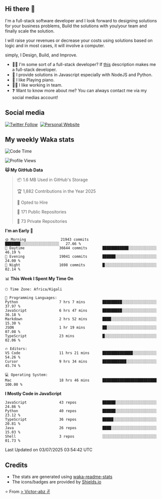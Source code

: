 ## Hi there 👋
I'm a full-stack software developer and I look forward to designing solutions for your business problems, Build the solutions with you/your team and finally scale the solution.

I will raise your revenues or decrease your costs using solutions based on logic and in most cases, it will involve a computer.

simply, I Design, Build, and Improve.

- 👨‍💻 I'm some sort of a full-stack developer? If [this](https://www.w3schools.com/whatis/whatis_fullstack.asp) description makes me a full-stack developer.
- 🌱 I provide solutions in Javascript especially with NodeJS and Python. 
- 🎹 I like Playing piano.
- 👯‍♀️ I like working in team.
- ❓ Want to know more about me? You can always contact me via my social medias account!

## Social media
[![Twitter Follow](https://img.shields.io/twitter/follow/vicky_abz?color=%231DA1F2&label=Twitter&style=for-the-badge&logo=twitter&logoColor=ffffff)](https://twitter.com/vicky_abz)
‎‎ [![Personal Website](https://img.shields.io/static/v1?label=visit&message=victor-abz.com&color=%235F021F&style=for-the-badge)](https://victor-abz.com/)

## My weekly Waka stats
<!--START_SECTION:waka-->
![Code Time](http://img.shields.io/badge/Code%20Time-1%2C806%20hrs%2014%20mins-blue)

![Profile Views](http://img.shields.io/badge/Profile%20Views-1-blue)

**🐱 My GitHub Data** 

> 📦 1.6 MB Used in GitHub's Storage 
 > 
> 🏆 1,882 Contributions in the Year 2025
 > 
> 💼 Opted to Hire
 > 
> 📜 171 Public Repositories 
 > 
> 🔑 73 Private Repositories 
 > 
**I'm an Early 🐤** 

```text
🌞 Morning                21943 commits       ███████░░░░░░░░░░░░░░░░░░   27.66 % 
🌆 Daytime                36644 commits       ████████████░░░░░░░░░░░░░   46.19 % 
🌃 Evening                19041 commits       ██████░░░░░░░░░░░░░░░░░░░   24.00 % 
🌙 Night                  1698 commits        █░░░░░░░░░░░░░░░░░░░░░░░░   02.14 % 
```


📊 **This Week I Spent My Time On** 

```text
🕑︎ Time Zone: Africa/Kigali

💬 Programming Languages: 
Python                   7 hrs 7 mins        █████████░░░░░░░░░░░░░░░░   37.97 % 
JavaScript               6 hrs 47 mins       █████████░░░░░░░░░░░░░░░░   36.18 % 
Markdown                 2 hrs 52 mins       ████░░░░░░░░░░░░░░░░░░░░░   15.30 % 
JSON                     1 hr 19 mins        ██░░░░░░░░░░░░░░░░░░░░░░░   07.08 % 
TypeScript               23 mins             █░░░░░░░░░░░░░░░░░░░░░░░░   02.06 % 

🔥 Editors: 
VS Code                  11 hrs 21 mins      ██████████████░░░░░░░░░░░   54.26 % 
Cursor                   9 hrs 34 mins       ███████████░░░░░░░░░░░░░░   45.74 % 

💻 Operating System: 
Mac                      18 hrs 46 mins      █████████████████████████   100.00 % 
```

**I Mostly Code in JavaScript** 

```text
JavaScript               43 repos            ██████░░░░░░░░░░░░░░░░░░░   24.86 % 
Python                   40 repos            ██████░░░░░░░░░░░░░░░░░░░   23.12 % 
TypeScript               36 repos            █████░░░░░░░░░░░░░░░░░░░░   20.81 % 
Java                     26 repos            ████░░░░░░░░░░░░░░░░░░░░░   15.03 % 
Shell                    3 repos             ░░░░░░░░░░░░░░░░░░░░░░░░░   01.73 % 
```




 Last Updated on 03/07/2025 03:54:42 UTC
<!--END_SECTION:waka-->

## Credits
- The stats are generated using [waka-readme-stats](https://github.com/anmol098/waka-readme-stats)
- The icons/badges are provided by [Shields.io](https://shields.io/)

⭐️ From [> Victor-abz ✌](https://victor-abz.com/)
